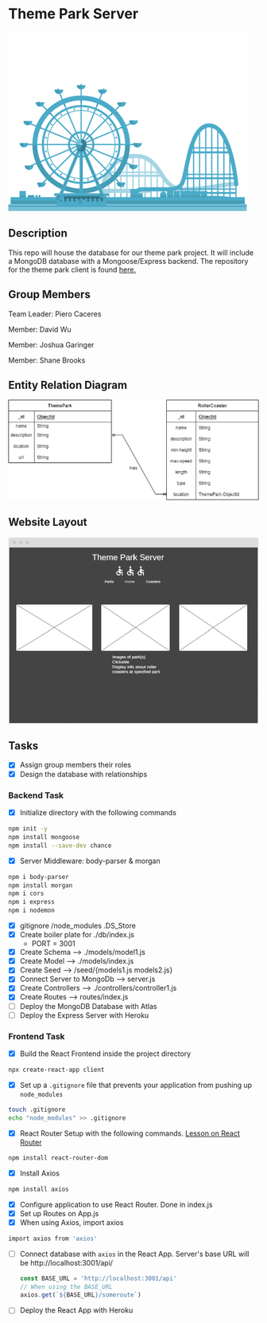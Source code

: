 # Theme Park Server

![Theme parkimage](/assets/GTY.gif)

## Description

This repo will house the database for our theme park project. It will include a MongoDB database with a Mongoose/Express backend. The repository for the theme park client is found [here.](https://github.com/pierocaceres/Theme_Park_Client) 

## Group Members

Team Leader: Piero Caceres

Member: David Wu

Member: Joshua Garinger

Member: Shane Brooks

## Entity Relation Diagram

![ERD](/assets/ThemePark%20ERD.jpg) 

## Website Layout

![Website Layout](/assets/Website%20Layout.jpg)

## Tasks

- [x] Assign group members their roles
- [x] Design the database with relationships

### Backend Task

- [x] Initialize directory with the following commands
```sh
npm init -y
npm install mongoose
npm install --save-dev chance
```
- [x] Server Middleware: body-parser & morgan
```sh
npm i body-parser
npm install morgan
npm i cors
npm i express
npm i nodemon
```

- [x] gitignore /node_modules .DS_Store
- [x] Create boiler plate for ./db/index.js
    - PORT = 3001
- [x] Create Schema --> ./models/model1.js
- [x] Create Model --> ./models/index.js
- [x] Create Seed --> /seed/{models1.js models2.js}
- [x] Connect Server to MongoDb --> server.js
- [x] Create Controllers --> ./controllers/controller1.js
- [x] Create Routes --> routes/index.js
- [ ] Deploy the MongoDB Database with Atlas
- [ ] Deploy the Express Server with Heroku

### Frontend Task

- [x] Build the React Frontend inside the project directory
```sh
npx create-react-app client
```
- [x] Set up a `.gitignore` file that prevents your application from pushing up `node_modules`
```sh
touch .gitignore
echo "node_modules" >> .gitignore
```
- [x] React Router Setup with the following commands. [Lesson on React Router](https://github.com/SEI-R-2-22/u2_lesson_react_router)
```sh
npm install react-router-dom
```
- [x] Install Axios
```sh
npm install axios
```
- [x] Configure application to use React Router. Done in index.js
- [x] Set up Routes on App.js
- [x] When using Axios, import axios
```sh
import axios from 'axios'
```
- [ ] Connect database with `axios` in the React App. Server's base URL will be http://localhost:3001/api/
  ```js
  const BASE_URL = 'http://localhost:3001/api'
  // When using the BASE_URL
  axios.get(`${BASE_URL}/someroute`)
  ```
- [ ] Deploy the React App with Heroku
